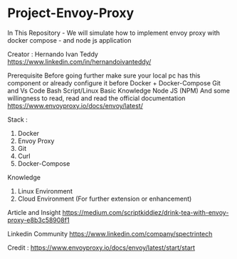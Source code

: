 # Project-Envoy-Proxy
In This Repository - We will simulate how to implement envoy proxy with docker compose - and node js application


Creator : Hernando Ivan Teddy
https://www.linkedin.com/in/hernandoivanteddy/

Prerequisite
Before going further make sure your local pc has this component or already configure it before
Docker + Docker-Compose
Git and Vs Code
Bash Script/Linux Basic Knowledge
Node JS (NPM)
And some willingness to read, read and read the official documentation https://www.envoyproxy.io/docs/envoy/latest/


Stack : 
1. Docker
2. Envoy Proxy
3. Git
4. Curl
5. Docker-Compose

Knowledge
1. Linux Environment
2. Cloud Environment (For further extension or enhancement)

Article and Insight
https://medium.com/scriptkiddiez/drink-tea-with-envoy-proxy-e8b3c58908f1

Linkedin Community
https://www.linkedin.com/company/spectrintech

Credit : https://www.envoyproxy.io/docs/envoy/latest/start/start

